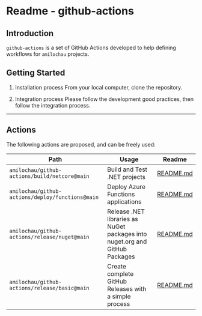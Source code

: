 # Readme - github-actions

## Introduction

`github-actions` is a set of GitHub Actions developed to help defining workflows for `amilochau` projects.

## Getting Started

1. Installation process
From your local computer, clone the repository.

2. Integration process
Please follow the development good practices, then follow the integration process.

---

## Actions

The following actions are proposed, and can be freely used:

| Path | Usage | Readme |
| ---- | ----- | ------ |
| `amilochau/github-actions/build/netcore@main` | Build and Test .NET projects | [README.md](./build/netcore/README.md) |
| `amilochau/github-actions/deploy/functions@main` | Deploy Azure Functions applications | [README.md](./build/functions/README.md) |
| `amilochau/github-actions/release/nuget@main` | Release .NET libraries as NuGet packages into nuget.org and GitHub Packages | [README.md](./release/nuget/README.md) |
| `amilochau/github-actions/release/basic@main` | Create complete GitHub Releases with a simple process | [README.md](./release/basic/README.md) |
